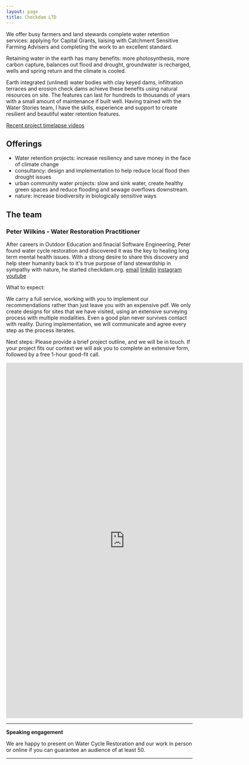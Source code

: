 ```yaml
---
layout: page
title: Checkdam LTD
---
```


We offer busy farmers and land stewards complete water retention services: applying for Capital Grants, liaising with Catchment Sensitive Farming Advisers and completing the work to an excellent standard.

Retaining water in the earth has many benefits: more photosynthesis, more carbon capture, balances out flood and drought, groundwater is recharged, wells and spring return and the climate is cooled.


Earth integrated (unlined) water bodies with clay keyed dams, infiltration terraces and erosion check dams achieve these benefits using natural resources on site. The features can last for hundreds to thousands of years with a small amount of maintenance if built well. Having trained with the Water Stories team, I have the skills, experience and support to create resilient and beautiful water retention features.

[Recent project timelapse videos](https://youtube.com/playlist?list=PLWRmtdYG5ShzF0t1OE2Ap93SffnBMdiMd&si=EqK-WgnqsMPze0Vvw)

## Offerings
 - Water retention projects: increase resiliency and save money in the face of climate change
 - consultancy: design and implementation to help reduce local flood then drought issues
 - urban community water projects: slow and sink water, create healthy green spaces and reduce flooding and sewage overflows downstream.
 - nature: increase biodiversity in biologically sensitive ways

## The team

### Peter Wilkins - Water Restoration Practitioner

After careers in Outdoor Education and finacial Software Engineering, Peter found water cycle restoration and discovered it was the key to healing long term mental health issues.
With a strong desire to share this discovery and help steer humanity back to it's true purpose of land stewardship in sympathy with nature, he started checkdam.org.
[email](mailto:peter@checkdam.co.uk)
[linkdin](www.linkedin.com/in/peter-wilkins-2759b6146)
[instagram](https://www.instagram.com/peter_checkdam_org/)
[youtube](https://www.youtube.com/@peter_checkdam_org/playlists)

 What to expect:

 We carry a full service, working with you to implement our recommendations rather than just leave you with an expensive pdf.
 We only create designs for sites that we have visited, using an extensive surveying process with multiple modalities.
 Even a good plan never survives contact with reality. During implementation, we will communicate and agree every step as the process iterates.

 Next steps:
 Please provide a brief project outline, and we will be in touch.
 If your project fits our context we will ask you to complete an extensive form, followed by a free 1-hour good-fit call.

<iframe src="https://docs.google.com/forms/d/e/1FAIpQLSdVVlKQMe_ONcZr599HXd8HjdqNnZv0tgRzUsvY9P44wguoRA/viewform?embedded=true" width="640" height="959" frameborder="0" marginheight="0" marginwidth="0">Loading…</iframe>


----------------

**Speaking engagement**

We are happy to present on Water Cycle Restoration and our work in person or online if you can guarantee an audience of at least 50.

---------------